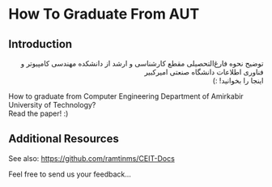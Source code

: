 # How To Graduate From AUT
## Introduction
<p dir="rtl">
توضیح نحوه فارغ‌التحصیلی مقطع کارشناسی و ارشد از دانشکده مهندسی کامپیوتر و فناوری اطلاعات دانشگاه صنعتی امیرکبیر
<br>
اینجا را بخوانید! :)
</p>

<p>
How to graduate from Computer Engineering Department of Amirkabir University of Technology? 
<br>
Read the paper! :)
</p>

## Additional Resources

See also: https://github.com/ramtinms/CEIT-Docs

Feel free to send us your feedback...
